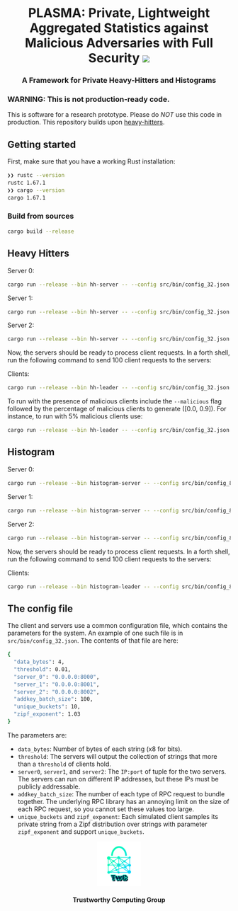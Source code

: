 <h1 align="center">PLASMA: Private, Lightweight Aggregated Statistics against Malicious Adversaries with Full Security <a href="https://github.com/TrustworthyComputing/plasma/blob/main/LICENSE"><img src="https://img.shields.io/badge/license-MIT-blue.svg"></a> </h1>
<h3 align="center">A Framework for Private Heavy-Hitters and Histograms</h3>


### WARNING: This is not production-ready code.

This is software for a research prototype. Please
do *NOT* use this code in production.
This repository builds upon [heavy-hitters](https://github.com/henrycg/heavyhitters).


## Getting started
First, make sure that you have a working Rust installation:

```bash
❯❯ rustc --version   
rustc 1.67.1
❯❯ cargo --version
cargo 1.67.1
```

### Build from sources
```bash
cargo build --release
```

## Heavy Hitters

Server 0:
```bash
cargo run --release --bin hh-server -- --config src/bin/config_32.json --server_id 0
```

Server 1:
```bash
cargo run --release --bin hh-server -- --config src/bin/config_32.json --server_id 1
```

Server 2:
```bash
cargo run --release --bin hh-server -- --config src/bin/config_32.json --server_id 2
```

Now, the servers should be ready to process client requests. In a forth shell, run the following command to send 100 client requests to the servers:

Clients:
```bash
cargo run --release --bin hh-leader -- --config src/bin/config_32.json -n 100
```

To run with the presence of malicious clients include the `--malicious` flag followed by the percentage of malicious clients to generate ([0.0, 0.9]). For instance, to run with 5% malicious clients use:
```bash
cargo run --release --bin hh-leader -- --config src/bin/config_32.json -n 100 --malicious 0.05
```


## Histogram

Server 0:
```bash
cargo run --release --bin histogram-server -- --config src/bin/config_8.json --server_id 0
```

Server 1:
```bash
cargo run --release --bin histogram-server -- --config src/bin/config_8.json --server_id 1
```

Server 2:
```bash
cargo run --release --bin histogram-server -- --config src/bin/config_8.json --server_id 2
```

Now, the servers should be ready to process client requests. In a forth shell, run the following command to send 100 client requests to the servers:

Clients:
```bash
cargo run --release --bin histogram-leader -- --config src/bin/config_8.json -n 100
```


## The config file
The client and servers use a common configuration file, which contains the parameters for the system. An example of one such file is in `src/bin/config_32.json`. The contents of that file are here:

```bash
{
  "data_bytes": 4,
  "threshold": 0.01,
  "server_0": "0.0.0.0:8000",
  "server_1": "0.0.0.0:8001",
  "server_2": "0.0.0.0:8002",
  "addkey_batch_size": 100,
  "unique_buckets": 10,
  "zipf_exponent": 1.03
}
```

The parameters are:

* `data_bytes`: Number of bytes of each string (x8 for bits).
* `threshold`: The servers will output the collection of strings that more than a `threshold` of clients hold.
* `server0`, `server1`, and `server2`: The `IP:port` of tuple for the two servers. The servers can run on different IP addresses, but these IPs must be publicly addressable.
* `addkey_batch_size`: The number of each type of RPC request to bundle together. The underlying RPC library has an annoying limit on the size of each RPC request, so you cannot set these values too large.
* `unique_buckets` and `zipf_exponent`: Each simulated client samples its private string from a Zipf distribution over strings with parameter `zipf_exponent` and support `unique_buckets`.

<p align="center">
    <img src="./logos/twc.png" height="20%" width="20%">
</p>
<h4 align="center">Trustworthy Computing Group</h4>
